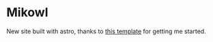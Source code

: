 # Mikowl

New site built with astro, thanks to [this template](https://github.com/satnaing/astro-paper) for getting me started.
